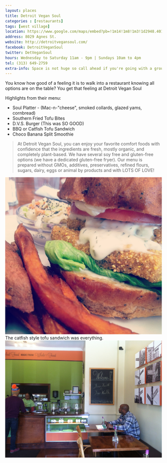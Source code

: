 ```yaml
---
layout: places
title: Detroit Vegan Soul
categories : [restaurants]
tags: [west village]
location: https://www.google.com/maps/embed?pb=!1m14!1m8!1m3!1d2948.401686711759!2d-82.9969656!3d42.355278!3m2!1i1024!2i768!4f13.1!3m3!1m2!1s0x8824d35e4370feeb%3A0xe4cefa67a7f097a!2sDetroit+Vegan+Soul!5e0!3m2!1sen!2sus!4v1391923964197
address: 8029 Agnes St.
website: http://detroitvegansoul.com/
facebook: DetroitVeganSoul
twitter: DetVeganSoul
hours: Wednesday to Saturday 11am - 9pm | Sundays 10am to 4pm
tel: (313) 649-2759
extra-info: Space is not huge so call ahead if you're going with a group of 6.
---
```


You know how good of a feeling it is to walk into a restaurant knowing all options are on the table?
You get that feeling at Detroit Vegan Soul

Highlights from their menu:
<ul>
  <li>Soul Platter - (Mac-n-"cheese", smoked collards, glazed yams, cornbread)</li>
  <li>Southern Fried Tofu Bites</li>
  <li>D.V.S. Burger (This was SO GOOD)</li>
  <li>BBQ or Catfish Tofu Sandwich</li>
  <li>Choco Banana Split Smoothie</li>
</ul>

<blockquote>
  <p>
    At Detroit Vegan Soul, you can enjoy your favorite comfort foods with confidence that the ingredients are fresh,
    mostly organic, and completely plant-based. We have several soy free and gluten-free options
    (we have a dedicated gluten-free fryer). Our menu is prepared without GMOs, additives, preservatives, refined flours,
     sugars, dairy, eggs or animal by products and with  LOTS OF LOVE!
  </p>
</blockquote>

<img class="img" src="../../media/images/DVS/catfish-burger.jpg" alt="Catfish burger from Detroit Vegan Soul">
The catfish style tofu sandwich was everything.
<img class="img" src="../../media/images/DVS/inside-dvs.jpg" alt="Inside of Detroit Vegan Soul">

